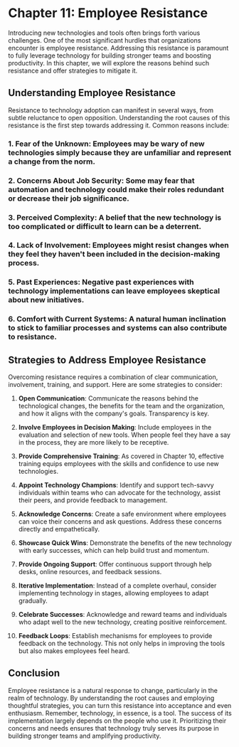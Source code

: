 Chapter 11: Employee Resistance
===============================

Introducing new technologies and tools often brings forth various challenges. One of the most significant hurdles that organizations encounter is employee resistance. Addressing this resistance is paramount to fully leverage technology for building stronger teams and boosting productivity. In this chapter, we will explore the reasons behind such resistance and offer strategies to mitigate it.

Understanding Employee Resistance
---------------------------------

Resistance to technology adoption can manifest in several ways, from subtle reluctance to open opposition. Understanding the root causes of this resistance is the first step towards addressing it. Common reasons include:

### 1. **Fear of the Unknown**: Employees may be wary of new technologies simply because they are unfamiliar and represent a change from the norm.

### 2. **Concerns About Job Security**: Some may fear that automation and technology could make their roles redundant or decrease their job significance.

### 3. **Perceived Complexity**: A belief that the new technology is too complicated or difficult to learn can be a deterrent.

### 4. **Lack of Involvement**: Employees might resist changes when they feel they haven't been included in the decision-making process.

### 5. **Past Experiences**: Negative past experiences with technology implementations can leave employees skeptical about new initiatives.

### 6. **Comfort with Current Systems**: A natural human inclination to stick to familiar processes and systems can also contribute to resistance.

Strategies to Address Employee Resistance
-----------------------------------------

Overcoming resistance requires a combination of clear communication, involvement, training, and support. Here are some strategies to consider:

1. **Open Communication**: Communicate the reasons behind the technological changes, the benefits for the team and the organization, and how it aligns with the company's goals. Transparency is key.

2. **Involve Employees in Decision Making**: Include employees in the evaluation and selection of new tools. When people feel they have a say in the process, they are more likely to be receptive.

3. **Provide Comprehensive Training**: As covered in Chapter 10, effective training equips employees with the skills and confidence to use new technologies.

4. **Appoint Technology Champions**: Identify and support tech-savvy individuals within teams who can advocate for the technology, assist their peers, and provide feedback to management.

5. **Acknowledge Concerns**: Create a safe environment where employees can voice their concerns and ask questions. Address these concerns directly and empathetically.

6. **Showcase Quick Wins**: Demonstrate the benefits of the new technology with early successes, which can help build trust and momentum.

7. **Provide Ongoing Support**: Offer continuous support through help desks, online resources, and feedback sessions.

8. **Iterative Implementation**: Instead of a complete overhaul, consider implementing technology in stages, allowing employees to adapt gradually.

9. **Celebrate Successes**: Acknowledge and reward teams and individuals who adapt well to the new technology, creating positive reinforcement.

10. **Feedback Loops**: Establish mechanisms for employees to provide feedback on the technology. This not only helps in improving the tools but also makes employees feel heard.

Conclusion
----------

Employee resistance is a natural response to change, particularly in the realm of technology. By understanding the root causes and employing thoughtful strategies, you can turn this resistance into acceptance and even enthusiasm. Remember, technology, in essence, is a tool. The success of its implementation largely depends on the people who use it. Prioritizing their concerns and needs ensures that technology truly serves its purpose in building stronger teams and amplifying productivity.
